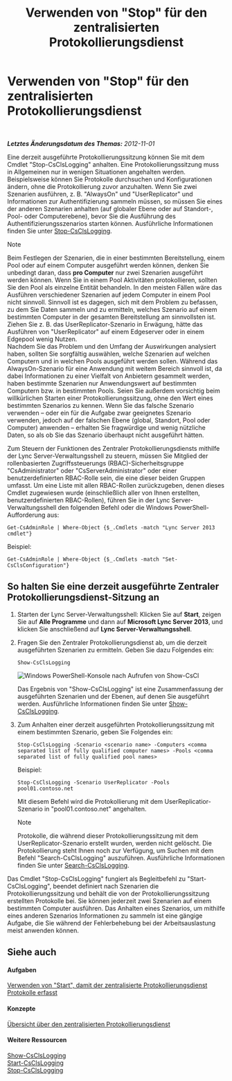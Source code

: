 ﻿---
title: Verwenden von "Stop" für den zentralisierten Protokollierungsdienst
TOCTitle: Verwenden von "Stop" für den zentralisierten Protokollierungsdienst
ms:assetid: 09ac093e-8f30-4874-84b4-12548ac8c898
ms:mtpsurl: https://technet.microsoft.com/de-de/library/JJ687964(v=OCS.15)
ms:contentKeyID: 49890618
ms.date: 05/19/2016
mtps_version: v=OCS.15
ms.translationtype: HT
---

# Verwenden von \"Stop\" für den zentralisierten Protokollierungsdienst

 

_**Letztes Änderungsdatum des Themas:** 2012-11-01_

Eine derzeit ausgeführte Protokollierungssitzung können Sie mit dem Cmdlet "Stop-CsClsLogging" anhalten. Eine Protokollierungssitzung muss in Allgemeinen nur in wenigen Situationen angehalten werden. Beispielsweise können Sie Protokolle durchsuchen und Konfigurationen ändern, ohne die Protokollierung zuvor anzuhalten. Wenn Sie zwei Szenarien ausführen, z. B. "AlwaysOn" und "UserReplicator" und Informationen zur Authentifizierung sammeln müssen, so müssen Sie eines der anderen Szenarien anhalten (auf globaler Ebene oder auf Standort-, Pool- oder Computerebene), bevor Sie die Ausführung des Authentifizierungsszenarios starten können. Ausführliche Informationen finden Sie unter [Stop-CsClsLogging](https://docs.microsoft.com/en-us/powershell/module/skype/Stop-CsClsLogging).


> [!NOTE]
> Beim Festlegen der Szenarien, die in einer bestimmten Bereitstellung, einem Pool oder auf einem Computer ausgeführt werden können, denken Sie unbedingt daran, dass <STRONG>pro Computer</STRONG> nur zwei&nbsp;Szenarien ausgeführt werden können. Wenn Sie in einem Pool Aktivitäten protokollieren, sollten Sie den Pool als einzelne Entität behandeln. In den meisten Fällen wäre das Ausführen verschiedener Szenarien auf jedem Computer in einem Pool nicht sinnvoll. Sinnvoll ist es dagegen, sich mit dem Problem zu befassen, zu dem Sie Daten sammeln und zu ermitteln, welches Szenario auf einem bestimmten Computer in der gesamten Bereitstellung am sinnvollsten ist. Ziehen Sie z.&nbsp;B. das UserReplicator-Szenario in Erwägung, hätte das Ausführen von "UserReplicator" auf einem Edgeserver oder in einem Edgepool wenig Nutzen.<BR>Nachdem Sie das Problem und den Umfang der Auswirkungen analysiert haben, sollten Sie sorgfältig auswählen, welche Szenarien auf welchen Computern und in welchen Pools ausgeführt werden sollen. Während das AlwaysOn-Szenario für eine Anwendung mit weitem Bereich sinnvoll ist, da dabei Informationen zu einer Vielfalt von Anbietern gesammelt werden, haben bestimmte Szenarien nur Anwendungswert auf bestimmten Computern bzw. in bestimmten Pools. Seien Sie außerdem vorsichtig beim willkürlichen Starten einer Protokollierungssitzung, ohne den Wert eines bestimmten Szenarios zu kennen. Wenn Sie das falsche Szenario verwenden – oder ein für die Aufgabe zwar geeignetes Szenario verwenden, jedoch auf der falschen Ebene (global, Standort, Pool oder Computer) anwenden – erhalten Sie fragwürdige und wenig nützliche Daten, so als ob Sie das Szenario überhaupt nicht ausgeführt hätten.



Zum Steuern der Funktionen des Zentraler Protokollierungsdiensts mithilfe der Lync Server-Verwaltungsshell zu steuern, müssen Sie Mitglied der rollenbasierten Zugriffssteuerungs (RBAC)-Sicherheitsgruppe "CsAdministrator" oder "CsServerAdministrator" oder einer benutzerdefinierten RBAC-Rolle sein, die eine dieser beiden Gruppen umfasst. Um eine Liste mit allen RBAC-Rollen zurückzugeben, denen dieses Cmdlet zugewiesen wurde (einschließlich aller von Ihnen erstellten, benutzerdefinierten RBAC-Rollen), führen Sie in der Lync Server-Verwaltungsshell den folgenden Befehl oder die Windows PowerShell-Aufforderung aus:

    Get-CsAdminRole | Where-Object {$_.Cmdlets -match "Lync Server 2013 cmdlet"}

Beispiel:

    Get-CsAdminRole | Where-Object {$_.Cmdlets -match "Set-CsClsConfiguration"}

## So halten Sie eine derzeit ausgeführte Zentraler Protokollierungsdienst-Sitzung an

1.  Starten der Lync Server-Verwaltungsshell: Klicken Sie auf **Start**, zeigen Sie auf **Alle Programme** und dann auf **Microsoft Lync Server 2013**, und klicken Sie anschließend auf **Lync Server-Verwaltungsshell**.

2.  Fragen Sie den Zentraler Protokollierungsdienst ab, um die derzeit ausgeführten Szenarien zu ermitteln. Geben Sie dazu Folgendes ein:
    
        Show-CsClsLogging
    
    ![Windows PowerShell-Konsole nach Aufrufen von Show-CsCl](images/JJ687964.eb190c32-529c-4277-a731-52c47d22d8fa(OCS.15).jpg "Windows PowerShell-Konsole nach Aufrufen von Show-CsCl")
    
    Das Ergebnis von "Show-CsClsLogging" ist eine Zusammenfassung der ausgeführten Szenarien und der Ebenen, auf denen Sie ausgeführt werden. Ausführliche Informationen finden Sie unter [Show-CsClsLogging](https://docs.microsoft.com/en-us/powershell/module/skype/Show-CsClsLogging).

3.  Zum Anhalten einer derzeit ausgeführten Protokollierungssitzung mit einem bestimmten Szenario, geben Sie Folgendes ein:
    
        Stop-CsClsLogging -Scenario <scenario name> -Computers <comma separated list of fully qualified computer names> -Pools <comma separated list of fully qualified pool names>
    
    Beispiel:
    
        Stop-CsClsLogging -Scenario UserReplicator -Pools pool01.contoso.net
    
    Mit diesem Befehl wird die Protokollierung mit dem UserReplicatior-Szenario in "pool01.contoso.net" angehalten.
    

    > [!NOTE]
    > Protokolle, die während dieser Protokollierungssitzung mit dem UserReplicator-Szenario erstellt wurden, werden nicht gelöscht. Die Protokollierung steht Ihnen noch zur Verfügung, um Suchen mit dem Befehl "Search-CsClsLogging" auszuführen. Ausführliche Informationen finden Sie unter <A href="https://docs.microsoft.com/en-us/powershell/module/skype/Search-CsClsLogging">Search-CsClsLogging</A>.



Das Cmdlet "Stop-CsClsLogging" fungiert als Begleitbefehl zu "Start-CsClsLogging", beendet definiert nach Szenarien die Protokollierungssitzung und behält die von der Protokollierungssitzung erstellten Protokolle bei. Sie können jederzeit zwei Szenarien auf einem bestimmten Computer ausführen. Das Anhalten eines Szenarios, um mithilfe eines anderen Szenarios Informationen zu sammeln ist eine gängige Aufgabe, die Sie während der Fehlerbehebung bei der Arbeitsauslastung meist anwenden können.

## Siehe auch

#### Aufgaben

[Verwenden von "Start", damit der zentralisierte Protokollierungsdienst Protokolle erfasst](lync-server-2013-using-start-for-the-centralized-logging-service-to-capture-logs.md)  

#### Konzepte

[Übersicht über den zentralisierten Protokollierungsdienst](lync-server-2013-overview-of-the-centralized-logging-service.md)  

#### Weitere Ressourcen

[Show-CsClsLogging](https://docs.microsoft.com/en-us/powershell/module/skype/Show-CsClsLogging)  
[Start-CsClsLogging](https://docs.microsoft.com/en-us/powershell/module/skype/Start-CsClsLogging)  
[Stop-CsClsLogging](https://docs.microsoft.com/en-us/powershell/module/skype/Stop-CsClsLogging)

